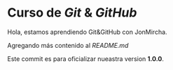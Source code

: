 # Curso de _Git_ & _GitHub_

Hola, estamos aprendiendo Git&GitHub con JonMircha.

Agregando más contenido al _README.md_

Este commit es para oficializar nueastra version **1.0.0**.